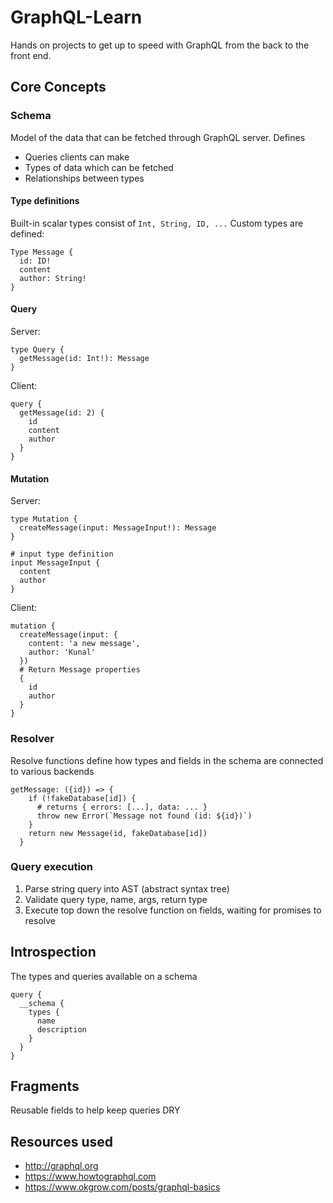 # GraphQL-Learn
Hands on projects to get up to speed with GraphQL from the back to the front end.

## Core Concepts

### Schema
Model of the data that can be fetched through GraphQL server. Defines
- Queries clients can make
- Types of data which can be fetched
- Relationships between types 

#### Type definitions
Built-in scalar types consist of `Int, String, ID, ...`
Custom types are defined:
```
Type Message {
  id: ID!
  content
  author: String!
}
```

#### Query
Server:
```
type Query {
  getMessage(id: Int!): Message
}
```

Client:
```
query {
  getMessage(id: 2) {
    id
    content
    author
  }
}
```

#### Mutation
Server:
```
type Mutation {
  createMessage(input: MessageInput!): Message
}

# input type definition
input MessageInput {
  content
  author
}
```

Client:
```
mutation {
  createMessage(input: {
    content: 'a new message',
    author: 'Kunal'
  })
  # Return Message properties
  {
    id
    author
  }
}
```

### Resolver
Resolve functions define how types and fields in the schema are connected to various backends

```
getMessage: ({id}) => {
    if (!fakeDatabase[id]) {
      # returns { errors: [...], data: ... }
      throw new Error(`Message not found (id: ${id})`)
    }
    return new Message(id, fakeDatabase[id])
  }
```

### Query execution
1. Parse string query into AST (abstract syntax tree)
2. Validate query type, name, args, return type
3. Execute top down the resolve function on fields, waiting for promises to resolve

## Introspection
The types and queries available on a schema
```
query {
  __schema {
    types {
      name
      description
    }
  }
}
```

## Fragments
Reusable fields to help keep queries DRY

## Resources used
- http://graphql.org
- https://www.howtographql.com
- https://www.okgrow.com/posts/graphql-basics